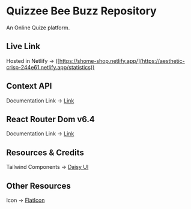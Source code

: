 #  Quizzee Bee Buzz Repository

An Online Quize platform.

## Live Link
Hosted in Netlify -> ([https://shome-shop.netlify.app/](https://aesthetic-crisp-244e61.netlify.app/statistics))

## Context API

Documentation Link -> [Link](https://reactjs.org/docs/context.html#api)

## React Router Dom v6.4 
Documentation Link -> [Link](https://reactrouter.com/en/main/start/overview)

## Resources & Credits
Tailwind Components -> 
[Daisy UI](https://daisyui.com/)


## Other Resources
Icon -> [FlatIcon](https://www.flaticon.com/)
